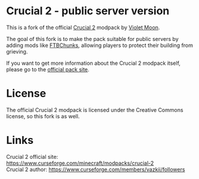 # Crucial 2 - public server version
This is a fork of the official [Crucial 2](https://github.com/VazkiiMods/crucial2) modpack by [Violet Moon](https://github.com/VazkiiMods).  

The goal of this fork is to make the pack suitable for public servers by adding mods like [FTBChunks](https://www.curseforge.com/minecraft/mc-mods/ftb-chunks-forge), allowing players to protect their building from grieving.  

If you want to get more information about the Crucial 2 modpack itself, please go to the [official pack site](https://www.curseforge.com/minecraft/modpacks/crucial-2).

# License 
The official Crucial 2 modpack is licensed under the Creative Commons license, so this fork is as well.

# Links
Crucial 2 official site: https://www.curseforge.com/minecraft/modpacks/crucial-2  
Crucial 2 author: https://www.curseforge.com/members/vazkii/followers  